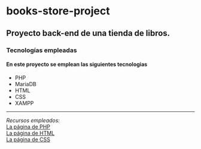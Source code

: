 # books-store-project

## Proyecto back-end de una tienda de libros.

### Tecnologías empleadas
#### En este proyecto se emplean las siguientes tecnologias 
 - PHP 
 - MariaDB
 - HTML
 - CSS
 - XAMPP
 
---
*Recursos empleados:*<br>
[La página de PHP](https://www.php.net/)  
[La página de HTML](https://developer.mozilla.org/es/docs/Web/HTML)  
[La página de CSS](https://developer.mozilla.org/es/docs/Web/CSS)

